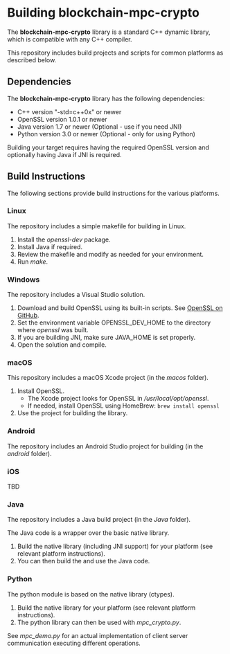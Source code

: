 # Building blockchain-mpc-crypto 

The **blockchain-mpc-crypto** library is a standard C++ dynamic library, which is compatible with any C++ compiler.

This repository includes build projects and scripts for common platforms as described below.

## Dependencies

The **blockchain-mpc-crypto** library has the following dependencies:

- C++ version "-std=c++0x" or newer
- OpenSSL version 1.0.1 or newer
- Java version 1.7 or newer (Optional - use if you need JNI)
- Python version 3.0 or newer (Optional - only for using Python)


Building your target requires having the required OpenSSL version and optionally having Java if JNI is required.

## Build Instructions

The following sections provide build instructions for the various platforms.

### Linux

The repository includes a simple makefile for building in Linux. 
1. Install the *openssl-dev* package.
1. Install Java if required.
1. Review the makefile and modify as needed for your environment.
1. Run *make*.

### Windows

The repository includes a Visual Studio solution.
1. Download and build OpenSSL using its built-in scripts. See [OpenSSL on GitHub](https://github.com/openssl/openssl).
1. Set the environment variable OPENSSL_DEV_HOME to the directory where *openssl* was built.
1. If you are building JNI, make sure JAVA_HOME is set properly.
1. Open the solution and compile.


### macOS

This repository includes a macOS Xcode project (in the *macos* folder).

1. Install OpenSSL.
    - The Xcode project looks for OpenSSL in */usr/local/opt/openssl*.
	- If needed, install OpenSSL using HomeBrew: `brew install openssl`
1. Use the project for building the library. 


### Android

The repository includes an Android Studio project for building (in the *android* folder).


### iOS

TBD

### Java

The repository includes a Java build project (in the *Java* folder).

The Java code is a wrapper over the basic native library.

1. Build the native library (including JNI support) for your platform (see relevant platform instructions). 
1. You can then build the and use the Java code.

### Python

The python module is based on the native library (ctypes).


1. Build the native library for your platform (see relevant platform instructions).
1. The python library can then be used with *mpc_crypto.py*.

See *mpc_demo.py* for an actual implementation of client server communication executing different operations. 
